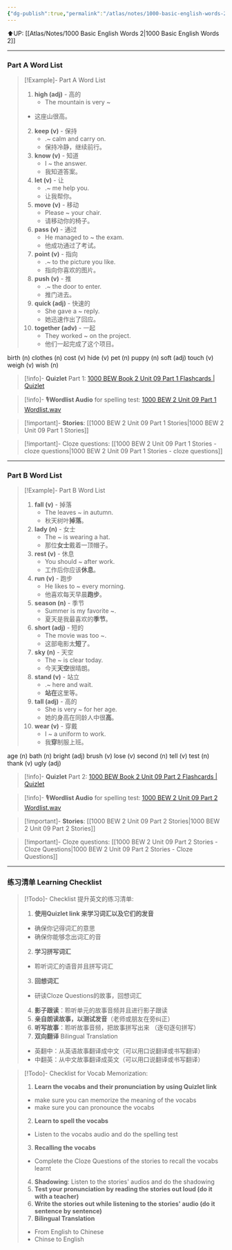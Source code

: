 ```yaml
---
{"dg-publish":true,"permalink":"/atlas/notes/1000-basic-english-words-2-unit-09/"}
---
```


⬆️UP: [[Atlas/Notes/1000 Basic English Words 2\|1000 Basic English Words 2]]

---
### Part A Word List


> [!Example]- Part A Word List
> 1. **high (adj)** - 高的  
>     - The mountain is very ~  
> 	- 这座山很高。
> 2. **keep (v)** - 保持  
>     - .~ calm and carry on.  
>     - 保持冷静，继续前行。
> 3. **know (v)** - 知道  
>     - I ~ the answer.  
>     - 我知道答案。
> 4. **let (v)** - 让  
>     - .~ me help you.  
>     - 让我帮你。
> 5. **move (v)** - 移动  
>     - Please ~ your chair.  
>     - 请移动你的椅子。
> 6. **pass (v)** - 通过  
>     - He managed to ~ the exam.  
>     - 他成功通过了考试。
> 7. **point (v)** - 指向  
>     - .~ to the picture you like.  
>     - 指向你喜欢的图片。
> 8. **push (v)** - 推  
>     - .~ the door to enter.  
>     - 推门进去。
> 9. **quick (adj)** - 快速的  
>     - She gave a ~ reply.  
>     - 她迅速作出了回应。
> 10. **together (adv)** - 一起  
>     - They worked ~ on the project.  
>     - 他们一起完成了这个项目。

birth (n)
clothes (n)
cost (v)
hide (v)
pet (n)
puppy (n)
soft (adj)
touch (v)
weigh (v)
wish (n)

> [!info]- **Quizlet** Part 1:  [1000 BEW Book 2 Unit 09 Part 1 Flashcards | Quizlet]()

> [!info]- 🎙️**Wordlist Audio** for spelling test: [1000 BEW 2 Unit 09 Part 1 Wordlist.wav]()

> [!important]- **Stories**: [[1000 BEW 2 Unit 09 Part 1 Stories\|1000 BEW 2 Unit 09 Part 1 Stories]]

> [!important]- Cloze questions: [[1000 BEW 2 Unit 09 Part 1 Stories - cloze questions\|1000 BEW 2 Unit 09 Part 1 Stories - cloze questions]]

---
### Part B Word List

> [!Example]- Part B Word List
> 1. **fall (v)** - 掉落  
>     - The leaves ~ in autumn.  
>     - 秋天树叶**掉落**。
> 2. **lady (n)** - 女士  
>     - The ~ is wearing a hat.  
>     - 那位**女士**戴着一顶帽子。
> 3. **rest (v)** - 休息  
>     - You should ~ after work.  
>     - 工作后你应该**休息**。
> 4. **run (v)** - 跑步  
>     - He likes to ~ every morning.  
>     - 他喜欢每天早晨**跑步**。
> 5. **season (n)** - 季节  
>     - Summer is my favorite ~.  
>     - 夏天是我最喜欢的**季节**。
> 6. **short (adj)** - 短的  
>     - The movie was too ~.  
>     - 这部电影太**短**了。
> 7. **sky (n)** - 天空  
>     - The ~ is clear today.  
>     - 今天**天空**很晴朗。
> 8. **stand (v)** - 站立  
>     - .~ here and wait.  
>     - **站在**这里等。
> 9. **tall (adj)** - 高的  
>     - She is very ~ for her age.  
>     - 她的身高在同龄人中很**高**。
> 10. **wear (v)** - 穿戴  
>     - I ~ a uniform to work.  
>     - 我**穿**制服上班。

age (n)
bath (n)
bright (adj)
brush (v)
lose (v)
second (n)
tell (v)
test (n)
thank (v)
ugly (adj)

> [!info]- **Quizlet** Part 2: [1000 BEW Book 2 Unit 09 Part 2 Flashcards | Quizlet]()

> [!info]- 🎙️**Wordlist Audio** for spelling test: [1000 BEW 2 Unit 09 Part 2 Wordlist.wav]()

> [!important]- **Stories**: [[1000 BEW 2 Unit 09 Part 2 Stories\|1000 BEW 2 Unit 09 Part 2 Stories]]

> [!important]- Cloze questions: [[1000 BEW 2 Unit 09 Part 2 Stories - Cloze Questions\|1000 BEW 2 Unit 09 Part 2 Stories - Cloze Questions]]


---- 
### 练习清单 Learning Checklist

> [!Todo]- Checklist 提升英文的练习清单:
> 1. **使用Quizlet link 来学习词汇以及它们的发音** 
>	- 确保你记得词汇的意思 
>	- 确保你能够念出词汇的音 
> 2. **学习拼写词汇** 
>	- 聆听词汇的语音并且拼写词汇 
> 3. **回想词汇**
>	- 研读Cloze Questions的故事，回想词汇 
> 4. **影子跟读**：聆听单元的故事音频并且进行影子跟读 
> 5. **亲自朗读故事，以测试发音**（老师或朋友在旁纠正）
> 6. **听写故事**：聆听故事音频，把故事拼写出来 （逐句逐句拼写）
> 7. **双向翻译** Bilingual Translation 
>	- 英翻中：从英语故事翻译成中文（可以用口说翻译或书写翻译）
>	- 中翻英：从中文故事翻译成英文（可以用口说翻译或书写翻译）

> [!Todo]- Checklist for Vocab Memorization:
> 
> 1. **Learn the vocabs and their pronunciation by using Quizlet link**
>	- make sure you can memorize the meaning of the vocabs
>	- make sure you can pronounce the vocabs
> 2. **Learn to spell the vocabs**
>	- Listen to the vocabs audio and do the spelling test
> 3. **Recalling the vocabs**
>	- Complete the Cloze Questions of the stories to recall the vocabs learnt
> 4. **Shadowing**: Listen to the stories' audios and do the shadowing
> 5. **Test your pronunciation by reading the stories out loud (do it with a teacher)**
> 6. **Write the stories out while listening to the stories' audio (do it sentence by sentence)**
> 7. **Bilingual Translation** 
> 	- From English to Chinese
> 	- Chinse to English


